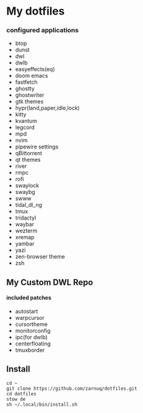 # My dotfiles
### configured applications
* btop
* dunst
* dwl
* dwlb
* easyeffects(eq)
* doom emacs
* fastfetch
* ghostty
* ghostwriter
* gtk themes
* hypr(land,paper,idle,lock)
* kitty
* kvantum
* legcord
* mpd
* nvim
* pipewire settings
* qBittorrent
* qt themes
* river
* rmpc
* rofi
* swaylock
* swaybg
* swww
* tidal_dl_ng
* tmux
* tridactyl
* waybar
* wezterm
* xremap
* yambar
* yazi
* zen-browser theme
* zsh

## My Custom DWL Repo
#### included patches
* autostart
* warpcursor
* cursortheme
* monitorconfig
* ipc(for dwlb)
* centerfloating
* tmuxborder

## Install
```
cd ~
git clone https://github.com/zarnuq/dotfiles.git
cd dotfiles
stow de
sh ~/.local/bin/install.sh
```
